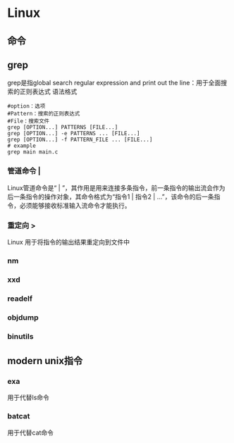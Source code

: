 # Linux
## 命令
## grep
grep是指global search regular expression and print out the line：用于全面搜索的正则表达式 
语法格式
```shell
#option：选项 
#Pattern：搜索的正则表达式
#File：搜索文件
grep [OPTION...] PATTERNS [FILE...]
grep [OPTION...] -e PATTERNS ... [FILE...]
grep [OPTION...] -f PATTERN_FILE ... [FILE...]
# example
grep main main.c
```
### 管道命令 |
Linux管道命令是“ | ”，其作用是用来连接多条指令，前一条指令的输出流会作为后一条指令的操作对象，其命令格式为“指令1 | 指令2 | …”，该命令的后一条指令，必须能够接收标准输入流命令才能执行。
### 重定向 >
Linux 用于将指令的输出结果重定向到文件中
### nm
### xxd
### readelf
### objdump
### binutils
## modern unix指令
### exa
用于代替ls命令
### batcat
用于代替cat命令

